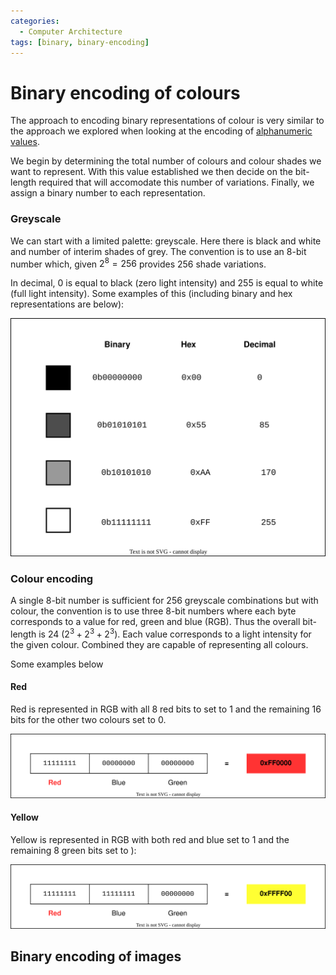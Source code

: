 ```yaml
---
categories:
  - Computer Architecture
tags: [binary, binary-encoding]
---
```


# Binary encoding of colours

The approach to encoding binary representations of colour is very similar to the
approach we explored when looking at the encoding of
[alphanumeric values](/Electronics_and_Hardware/Binary/Text_encoding.md).

We begin by determining the total number of colours and colour shades we want to
represent. With this value established we then decide on the bit-length required
that will accomodate this number of variations. Finally, we assign a binary
number to each representation.

### Greyscale

We can start with a limited palette: greyscale. Here there is black and white
and number of interim shades of grey. The convention is to use an 8-bit number
which, given $2^8 = 256$ provides 256 shade variations.

In decimal, 0 is equal to black (zero light intensity) and 255 is equal to white
(full light intensity). Some examples of this (including binary and hex
representations are below):

![](/img/greyscale-encoding.svg)

### Colour encoding

A single 8-bit number is sufficient for 256 greyscale combinations but with
colour, the convention is to use three 8-bit numbers where each byte corresponds
to a value for red, green and blue (RGB). Thus the overall bit-length is 24
($2^3 + 2^3 + 2^3$). Each value corresponds to a light intensity for the given
colour. Combined they are capable of representing all colours.

Some examples below

#### Red

Red is represented in RGB with all 8 red bits to set to 1 and the remaining 16
bits for the other two colours set to 0.

![](/img/red-encoding.svg)

#### Yellow

Yellow is represented in RGB with both red and blue set to 1 and the remaining 8
green bits set to ):

![](/img/yellow-encoding.svg)

## Binary encoding of images
